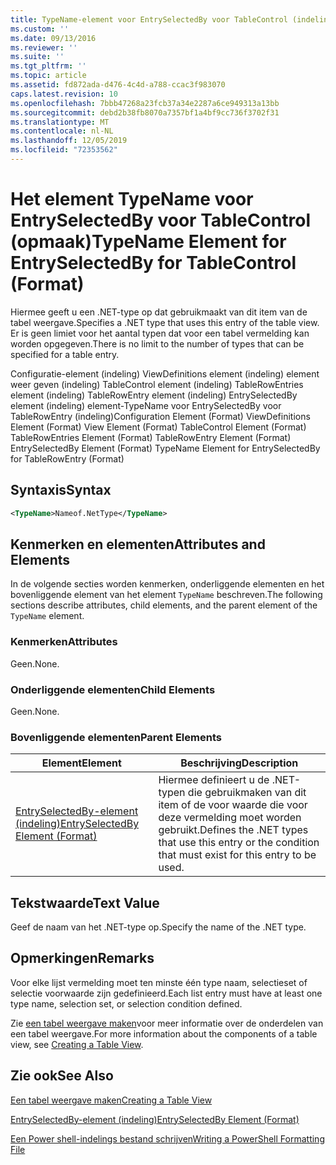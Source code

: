 ```yaml
---
title: TypeName-element voor EntrySelectedBy voor TableControl (indeling) | Microsoft Docs
ms.custom: ''
ms.date: 09/13/2016
ms.reviewer: ''
ms.suite: ''
ms.tgt_pltfrm: ''
ms.topic: article
ms.assetid: fd872ada-d476-4c4d-a788-ccac3f983070
caps.latest.revision: 10
ms.openlocfilehash: 7bbb47268a23fcb37a34e2287a6ce949313a13bb
ms.sourcegitcommit: debd2b38fb8070a7357bf1a4bf9cc736f3702f31
ms.translationtype: MT
ms.contentlocale: nl-NL
ms.lasthandoff: 12/05/2019
ms.locfileid: "72353562"
---
```

# <a name="typename-element-for-entryselectedby-for-tablecontrol-format"></a><span data-ttu-id="eb00e-102">Het element TypeName voor EntrySelectedBy voor TableControl (opmaak)</span><span class="sxs-lookup"><span data-stu-id="eb00e-102">TypeName Element for EntrySelectedBy for TableControl (Format)</span></span>

<span data-ttu-id="eb00e-103">Hiermee geeft u een .NET-type op dat gebruikmaakt van dit item van de tabel weergave.</span><span class="sxs-lookup"><span data-stu-id="eb00e-103">Specifies a .NET type that uses this entry of the table view.</span></span> <span data-ttu-id="eb00e-104">Er is geen limiet voor het aantal typen dat voor een tabel vermelding kan worden opgegeven.</span><span class="sxs-lookup"><span data-stu-id="eb00e-104">There is no limit to the number of types that can be specified for a table entry.</span></span>

<span data-ttu-id="eb00e-105">Configuratie-element (indeling) ViewDefinitions element (indeling) element weer geven (indeling) TableControl element (indeling) TableRowEntries element (indeling) TableRowEntry element (indeling) EntrySelectedBy element (indeling) element-TypeName voor EntrySelectedBy voor TableRowEntry (indeling)</span><span class="sxs-lookup"><span data-stu-id="eb00e-105">Configuration Element (Format) ViewDefinitions Element (Format) View Element (Format) TableControl Element (Format) TableRowEntries Element (Format) TableRowEntry Element (Format) EntrySelectedBy Element (Format) TypeName Element for EntrySelectedBy for TableRowEntry (Format)</span></span>

## <a name="syntax"></a><span data-ttu-id="eb00e-106">Syntaxis</span><span class="sxs-lookup"><span data-stu-id="eb00e-106">Syntax</span></span>

```xml
<TypeName>Nameof.NetType</TypeName>
```

## <a name="attributes-and-elements"></a><span data-ttu-id="eb00e-107">Kenmerken en elementen</span><span class="sxs-lookup"><span data-stu-id="eb00e-107">Attributes and Elements</span></span>

<span data-ttu-id="eb00e-108">In de volgende secties worden kenmerken, onderliggende elementen en het bovenliggende element van het element `TypeName` beschreven.</span><span class="sxs-lookup"><span data-stu-id="eb00e-108">The following sections describe attributes, child elements, and the parent element of the `TypeName` element.</span></span>

### <a name="attributes"></a><span data-ttu-id="eb00e-109">Kenmerken</span><span class="sxs-lookup"><span data-stu-id="eb00e-109">Attributes</span></span>

<span data-ttu-id="eb00e-110">Geen.</span><span class="sxs-lookup"><span data-stu-id="eb00e-110">None.</span></span>

### <a name="child-elements"></a><span data-ttu-id="eb00e-111">Onderliggende elementen</span><span class="sxs-lookup"><span data-stu-id="eb00e-111">Child Elements</span></span>

<span data-ttu-id="eb00e-112">Geen.</span><span class="sxs-lookup"><span data-stu-id="eb00e-112">None.</span></span>

### <a name="parent-elements"></a><span data-ttu-id="eb00e-113">Bovenliggende elementen</span><span class="sxs-lookup"><span data-stu-id="eb00e-113">Parent Elements</span></span>

|<span data-ttu-id="eb00e-114">Element</span><span class="sxs-lookup"><span data-stu-id="eb00e-114">Element</span></span>|<span data-ttu-id="eb00e-115">Beschrijving</span><span class="sxs-lookup"><span data-stu-id="eb00e-115">Description</span></span>|
|-------------|-----------------|
|[<span data-ttu-id="eb00e-116">EntrySelectedBy-element (indeling)</span><span class="sxs-lookup"><span data-stu-id="eb00e-116">EntrySelectedBy Element (Format)</span></span>](./entryselectedby-element-for-tablerowentry-for-tablecontrol-format.md)|<span data-ttu-id="eb00e-117">Hiermee definieert u de .NET-typen die gebruikmaken van dit item of de voor waarde die voor deze vermelding moet worden gebruikt.</span><span class="sxs-lookup"><span data-stu-id="eb00e-117">Defines the .NET types that use this entry or the condition that must exist for this entry to be used.</span></span>|

## <a name="text-value"></a><span data-ttu-id="eb00e-118">Tekstwaarde</span><span class="sxs-lookup"><span data-stu-id="eb00e-118">Text Value</span></span>

<span data-ttu-id="eb00e-119">Geef de naam van het .NET-type op.</span><span class="sxs-lookup"><span data-stu-id="eb00e-119">Specify the name of the .NET type.</span></span>

## <a name="remarks"></a><span data-ttu-id="eb00e-120">Opmerkingen</span><span class="sxs-lookup"><span data-stu-id="eb00e-120">Remarks</span></span>

<span data-ttu-id="eb00e-121">Voor elke lijst vermelding moet ten minste één type naam, selectieset of selectie voorwaarde zijn gedefinieerd.</span><span class="sxs-lookup"><span data-stu-id="eb00e-121">Each list entry must have at least one type name, selection set, or selection condition defined.</span></span>

<span data-ttu-id="eb00e-122">Zie [een tabel weergave maken](./creating-a-table-view.md)voor meer informatie over de onderdelen van een tabel weergave.</span><span class="sxs-lookup"><span data-stu-id="eb00e-122">For more information about the components of a table view, see [Creating a Table View](./creating-a-table-view.md).</span></span>

## <a name="see-also"></a><span data-ttu-id="eb00e-123">Zie ook</span><span class="sxs-lookup"><span data-stu-id="eb00e-123">See Also</span></span>

[<span data-ttu-id="eb00e-124">Een tabel weergave maken</span><span class="sxs-lookup"><span data-stu-id="eb00e-124">Creating a Table View</span></span>](./creating-a-table-view.md)

[<span data-ttu-id="eb00e-125">EntrySelectedBy-element (indeling)</span><span class="sxs-lookup"><span data-stu-id="eb00e-125">EntrySelectedBy Element (Format)</span></span>](./entryselectedby-element-for-tablerowentry-for-tablecontrol-format.md)

[<span data-ttu-id="eb00e-126">Een Power shell-indelings bestand schrijven</span><span class="sxs-lookup"><span data-stu-id="eb00e-126">Writing a PowerShell Formatting File</span></span>](./writing-a-powershell-formatting-file.md)
